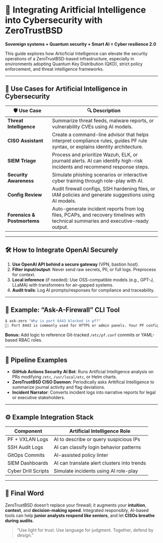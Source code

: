 # 🤖 Integrating Aritficial Intelligence into Cybersecurity with ZeroTrustBSD

**Sovereign systems + Quantum security + Smart AI = Cyber resilience 2.0**

This guide explores how Articficial Intelligence can elevate the security operations of a ZeroTrustBSD-based infrastructure, especially in environments adopting Quantum Key Distribution (QKD), strict policy enforcement, and threat intelligence frameworks.

---

## 📌 Use Cases for Artificial Intelligence in Cybersecurity

| 🛡️ Use Case | 🔍 Description |
|------------|----------------|
| **Threat Intelligence** | Summarize threat feeds, malware reports, or vulnerability CVEs using AI models. |
| **CISO Assistant** | Create a command-line advisor that helps interpret compliance rules, guides PF rule syntax, or explains identity architecture. |
| **SIEM Triage** | Process and prioritize Wazuh, ELK, or journald alerts. AI can identify high-risk incidents and recommend response steps. |
| **Security Awareness** | Simulate phishing scenarios or interactive cyber training through role-play with AI. |
| **Config Review** | Audit firewall configs, SSH hardening files, or IAM policies and generate suggestions using AI models. |
| **Forensics & Postmortems** | Auto-generate incident reports from log files, PCAPs, and recovery timelines with technical summaries and executive-ready output. |

---

## 🛠 How to Integrate OpenAI Securely

1. **Use OpenAI API behind a secure gateway** (VPN, bastion host).
2. **Filter input/output**: Never send raw secrets, PII, or full logs. Preprocess for context.
3. **Local inference** (if needed): Use OSS-compatible models (e.g., GPT-J, LLaMA) with transformers for air-gapped systems.
4. **Audit trails**: Log AI prompts/responses for compliance and traceability.

---

## 🔐 Example: “Ask-A-Firewall” CLI Tool

```bash
$ ask-zero "Why is port 8443 blocked in pf?"
🤖: Port 8443 is commonly used for HTTPS or admin panels. Your PF config likely blocks this unless explicitly allowed. Check 'services_tls' anchor.
```

**Bonus:** Add logic to reference Git-tracked `/etc/pf.conf` commits or YAML-based RBAC roles.

---

## 🔁 Pipeline Examples

- **GitHub Actions Security AI Bot**: Runs Artificial Intelligence analysis on PRs modifying `/etc`, `/usr/local/etc`, or Helm charts.
- **ZeroTrustBSD CISO Daemon**: Periodically asks Arttifical Intelligence to summarize journal activity and flag deviations.
- **Incident Narrator**: Converts incident logs into narrative reports for legal or executive stakeholders.

---

## ⚙️ Example Integration Stack

| Component           | Artificial Intelligence Role                  |
|--------------------|------------------------------|
| PF + VXLAN Logs     | AI to describe or query suspicious IPs |
| SSH Audit Logs      | AI can classify login behavior patterns |
| GitOps Commits      | AI-assisted policy linter |
| SIEM Dashboards     | AI can translate alert clusters into trends |
| Cyber Drill Scripts | Simulate incidents using AI role-play |

---

## 🧠 Final Word

ZeroTrustBSD doesn’t replace your firewall; it augments your **intuition**, **context**, and **decision-making speed**. Integrated responsibly, AI-based tools can help **junior analysts respond like seniors**, and let **CISOs breathe during audits**.

> “Use light for trust. Use language for judgment. Together, defend by design.”